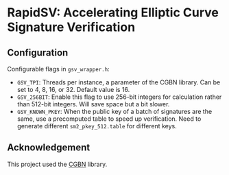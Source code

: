 # RapidSV: Accelerating Elliptic Curve Signature Verification

## Configuration

Configurable flags in `gsv_wrapper.h`:

- `GSV_TPI`: Threads per instance, a parameter of the CGBN library. Can be set to 4, 8, 16, or 32. Default value is 16.
- `GSV_256BIT`: Enable this flag to use 256-bit integers for calculation rather than 512-bit integers. Will save space but a bit slower.
- `GSV_KNOWN_PKEY`: When the public key of a batch of signatures are the same, use a precomputed table to speed up verification. Need to generate different `sm2_pkey_512.table` for different keys.

## Acknowledgement
This project used the [CGBN](https://github.com/NVlabs/CGBN) library.
